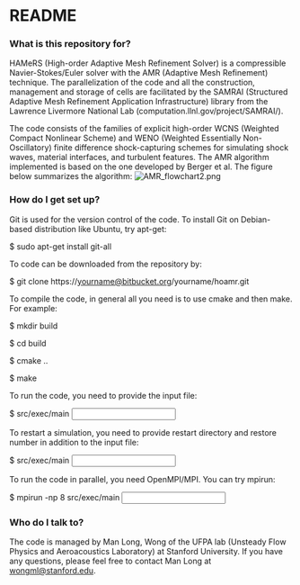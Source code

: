 # README #

### What is this repository for? ###

HAMeRS (High-order Adaptive Mesh Refinement Solver) is a compressible Navier-Stokes/Euler solver with the AMR (Adaptive Mesh Refinement) technique. The parallelization of the code and all the construction, management and storage of cells are facilitated by the SAMRAI (Structured Adaptive Mesh Refinement Application Infrastructure) library from the Lawrence Livermore National Lab (computation.llnl.gov/project/SAMRAI/).

The code consists of the families of explicit high-order WCNS (Weighted Compact Nonlinear Scheme) and WENO (Weighted Essentially Non-Oscillatory) finite difference shock-capturing schemes for simulating shock waves, material interfaces, and turbulent features. The AMR algorithm implemented is based on the one developed by Berger et al. The figure below summarizes the algorithm:
![AMR_flowchart2.png](https://bitbucket.org/repo/zzaMX8/images/1812954715-AMR_flowchart2.png)

### How do I get set up? ###

Git is used for the version control of the code. To install Git on Debian-based distribution like Ubuntu, try apt-get:

$ sudo apt-get install git-all


To code can be downloaded from the repository by:

$ git clone https://yourname@bitbucket.org/yourname/hoamr.git


To compile the code, in general all you need is to use cmake and then make. For example:

$ mkdir build

$ cd build

$ cmake ..

$ make


To run the code, you need to provide the input file:

$ src/exec/main <input filename>


To restart a simulation, you need to provide restart directory and restore number in addition to the input file:

$ src/exec/main <input filename> <restart dir> <restore number>


To run the code in parallel, you need OpenMPI/MPI. You can try mpirun:

$ mpirun -np 8 src/exec/main <input filename>


### Who do I talk to? ###

The code is managed by Man Long, Wong of the UFPA lab (Unsteady Flow Physics and Aeroacoustics Laboratory) at Stanford University. If you have any questions, please feel free to contact Man Long at wongml@stanford.edu.